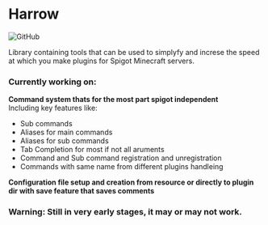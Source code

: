 # Harrow
![GitHub](https://img.shields.io/github/license/liinx/harrow)  

Library containing tools that can be used to simplyfy and increse the speed at which you make plugins for Spigot Minecraft servers.

### Currently working on:

**Command system thats for the most part spigot independent**  
Including key features like:  
  * Sub commands
  * Aliases for main commands  
  * Aliases for sub commands  
  * Tab Completion for most if not all aruments  
  * Command and Sub command registration and unregistration
  * Commands with same name from different plugins handleing  

**Configuration file setup and creation from resource or directly to plugin dir with save feature that saves comments**  


### **Warning: Still in very early stages, it may or may not work.**
